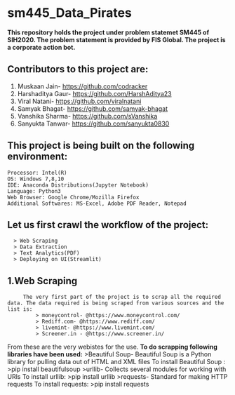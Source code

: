 # sm445_Data_Pirates
**This repository holds the project under problem statemet SM445 of SIH2020. The problem statement is provided by FIS Global. The project is a corporate action bot.**



## Contributors to this project are:
   1. Muskaan Jain- https://github.com/codracker
   2. Harshaditya Gaur- https://github.com/HarshAditya23
   3. Viral Natani- https://github.com/viralnatani
   4. Samyak Bhagat- https://github.com/samyak-bhagat
   5. Vanshika Sharma- https://github.com/sVanshika
   6. Sanyukta Tanwar- https://github.com/sanyukta0830





## **This project is being built on the following environment:**
    Processor: Intel(R)
    OS: Windows 7,8,10
    IDE: Anaconda Distributions(Jupyter Notebook)
    Language: Python3
    Web Browser: Google Chrome/Mozilla Firefox
    Additional Softwares: MS-Excel, Adobe PDF Reader, Notepad





## **Let us first crawl the workflow of the project:**
      > Web Scraping
      > Data Extraction
      > Text Analytics(PDF)
      > Deploying on UI(Streamlit)
     
     
     
  
## **1.Web Scraping**
         The very first part of the project is to scrap all the required data. The data required is being scraped from various sources and the list is:
             > moneycontrol- @https://www.moneycontrol.com/
             > Rediff.com- @https://www.rediff.com/
             > livemint- @https://www.livemint.com/
             > Screener.in - @https://www.screener.in/
      
   From these are the very webistes for the use.
   **To do scrapping following libraries have been used:**
      >Beautiful Soup- Beautiful Soup is a Python library for pulling data out of HTML and XML files
                      To install Beautiful Soup :
                              >pip install beautifulsoup
      >urllib- Collects several modules for working with URls
                     To install urllib:
                              >pip install urllib
      >requests- Standard for making HTTP requests
                     To install requests:
                              >pip install requests

